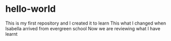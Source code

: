 # hello-world
This is my first repository and I created it to learn
This what I changed when Isabella arrived from evergreen school
Now we are reviewing what I have learnt 
